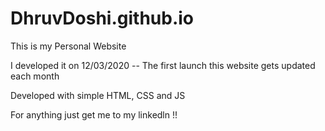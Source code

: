# DhruvDoshi.github.io
This is my Personal Website 

I developed it on 12/03/2020 -- The first launch 
this website gets updated each month 

Developed with simple HTML, CSS and JS

For anything just get me to my linkedln !!
